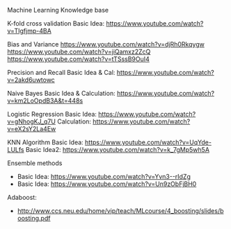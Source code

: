 Machine Learning Knowledge base


K-fold cross validation
Basic Idea: https://www.youtube.com/watch?v=TIgfjmp-4BA

Bias and Variance
https://www.youtube.com/watch?v=djRh0Rkqygw
https://www.youtube.com/watch?v=jiQamxz2ZcQ
https://www.youtube.com/watch?v=tTSssB9OuI4

Precision and Recall
Basic Idea & Cal:  https://www.youtube.com/watch?v=2akd6uwtowc

Naive Bayes
Basic Idea & Calculation: https://www.youtube.com/watch?v=km2LoOpdB3A&t=448s


Logistic Regression 
Basic Idea: https://www.youtube.com/watch?v=gNhogKJ_q7U
Calculation: https://www.youtube.com/watch?v=eX2sY2La4Ew

KNN Algorithm
Basic Idea: https://www.youtube.com/watch?v=UqYde-LULfs
Basic Idea2: https://www.youtube.com/watch?v=k_7gMp5wh5A


Ensemble methods
- Basic Idea: https://www.youtube.com/watch?v=Yvn3--rIdZg
- Basic Idea: https://www.youtube.com/watch?v=Un9zObFjBH0

Adaboost: 
- http://www.ccs.neu.edu/home/vip/teach/MLcourse/4_boosting/slides/boosting.pdf
